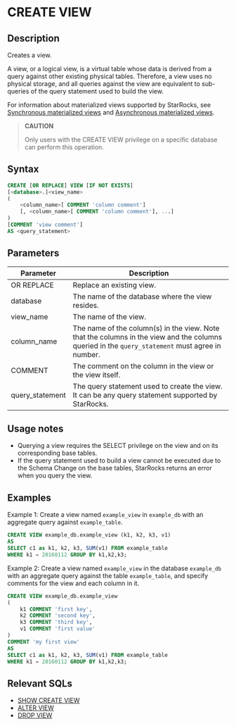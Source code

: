 # CREATE VIEW

## Description

Creates a view.

A view, or a logical view, is a virtual table whose data is derived from a query against other existing physical tables. Therefore, a view uses no physical storage, and all queries against the view are equivalent to sub-queries of the query statement used to build the view.

For information about materialized views supported by StarRocks, see [Synchronous materialized views](../../../using_starrocks/Materialized_view-single_table.md) and [Asynchronous materialized views](../../../using_starrocks/Materialized_view.md).

> **CAUTION**
>
> Only users with the CREATE VIEW privilege on a specific database can perform this operation.

## Syntax

```SQL
CREATE [OR REPLACE] VIEW [IF NOT EXISTS]
[<database>.]<view_name>
(
    <column_name>[ COMMENT 'column comment']
    [, <column_name>[ COMMENT 'column comment'], ...]
)
[COMMENT 'view comment']
AS <query_statement>
```

## Parameters

| **Parameter**   | **Description**                                              |
| --------------- | ------------------------------------------------------------ |
| OR REPLACE      | Replace an existing view.                                    |
| database        | The name of the database where the view resides.             |
| view_name       | The name of the view.                                        |
| column_name     | The name of the column(s) in the view. Note that the columns in the view and the columns queried in the `query_statement` must agree in number. |
| COMMENT         | The comment on the column in the view or the view itself.    |
| query_statement | The query statement used to create the view. It can be any query statement supported by StarRocks. |

## Usage notes

- Querying a view requires the SELECT privilege on the view and on its corresponding base tables.
- If the query statement used to build a view cannot be executed due to the Schema Change on the base tables, StarRocks returns an error when you query the view.

## Examples

Example 1: Create a view named `example_view` in `example_db` with an aggregate query against `example_table`.

```SQL
CREATE VIEW example_db.example_view (k1, k2, k3, v1)
AS
SELECT c1 as k1, k2, k3, SUM(v1) FROM example_table
WHERE k1 = 20160112 GROUP BY k1,k2,k3;
```

Example 2: Create a view named `example_view` in the database `example_db` with an aggregate query against the table `example_table`, and specify comments for the view and each column in it.

```SQL
CREATE VIEW example_db.example_view
(
    k1 COMMENT 'first key',
    k2 COMMENT 'second key',
    k3 COMMENT 'third key',
    v1 COMMENT 'first value'
)
COMMENT 'my first view'
AS
SELECT c1 as k1, k2, k3, SUM(v1) FROM example_table
WHERE k1 = 20160112 GROUP BY k1,k2,k3;
```

## Relevant SQLs

- [SHOW CREATE VIEW](../data-manipulation/SHOW_CREATE_VIEW.md)
- [ALTER VIEW](./ALTER_VIEW.md)
- [DROP VIEW](./DROP_VIEW.md)
